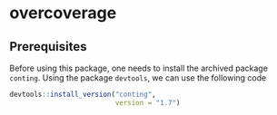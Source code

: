 
<!-- README.md is generated from README.Rmd. Please edit that file -->

# overcoverage

## Prerequisites

Before using this package, one needs to install the archived package
`conting`. Using the package `devtools`, we can use the following code

``` r
devtools::install_version("conting",
                          version = "1.7")
```
